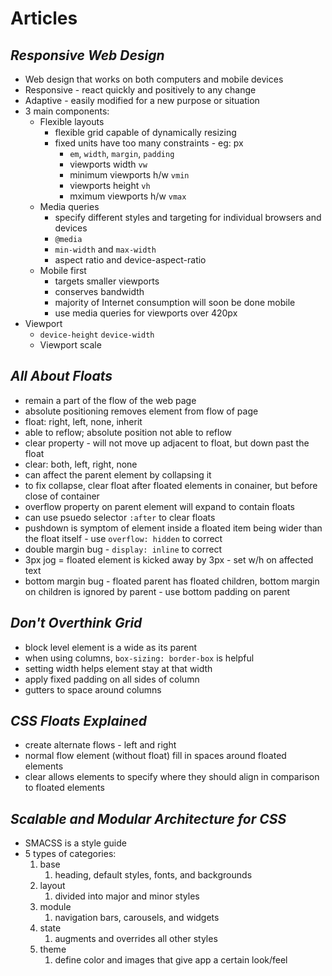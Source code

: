 # Articles

## *Responsive Web Design*

* Web design that works on both computers and mobile devices
* Responsive - react quickly and positively to any change
* Adaptive - easily modified for a new purpose or situation
* 3 main components:
    * Flexible layouts
        * flexible grid capable of dynamically resizing
        * fixed units have too many constraints - eg: px
            * `em`, `width`, `margin`, `padding`
            * viewports width `vw`
            * minimum viewports h/w `vmin`
            * viewports height `vh`
            * mximum viewports h/w `vmax`
    * Media queries
        * specify different styles and targeting for individual browsers and devices
        *  `@media` 
        * `min-width` and `max-width`
        * aspect ratio and device-aspect-ratio
    * Mobile first
        * targets smaller viewports
        * conserves bandwidth
        * majority of Internet consumption will soon be done mobile
        * use media queries for viewports over 420px
* Viewport
    * `device-height` `device-width`
    * Viewport scale


## *All About Floats*

* remain a part of the flow of the web page
* absolute positioning removes element from flow of page
* float: right, left, none, inherit
* able to reflow; absolute position  not able to reflow
* clear property - will not move up adjacent to float, but down past the float
* clear: both, left, right, none
* can affect the parent element by collapsing it
* to fix collapse, clear float after floated elements in conainer, but before close of container
* overflow property on parent element will expand to contain floats
* can use psuedo selector `:after` to clear floats
* pushdown is symptom of element inside a floated item being wider than the float itself - use `overflow: hidden` to correct
* double margin bug - `display: inline` to correct
* 3px jog = floated element is kicked away by 3px - set w/h on affected text
* bottom margin bug - floated parent has floated children, bottom margin on children is ignored by parent - use  bottom padding on parent


## *Don't Overthink Grid*

* block level element is a wide as its parent
* when using columns, `box-sizing: border-box` is helpful
* setting width helps element stay at that width
* apply fixed padding on all sides of column
* gutters to space around columns


## *CSS Floats Explained*

* create alternate flows - left and right
* normal flow element (without float) fill in spaces around floated elements
* clear allows elements to specify where they should align in comparison to floated elements


## *Scalable and Modular Architecture for CSS*

* SMACSS is a style guide
* 5 types of categories:
    1) base
        1) heading, default styles, fonts, and backgrounds
    1) layout
        1) divided into major and minor styles
    1) module
        1) navigation bars, carousels, and widgets
    1) state
        1) augments and overrides all other styles
    1) theme
        1) define color and images that give app a certain look/feel
